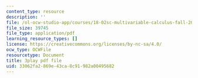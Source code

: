 ```yaml
---
content_type: resource
description: ''
file: /ol-ocw-studio-app/courses/18-02sc-multivariable-calculus-fall-2010/WfEQabCGAqI_transcript.pdf
file_size: 39745
file_type: application/pdf
learning_resource_types: []
license: https://creativecommons.org/licenses/by-nc-sa/4.0/
ocw_type: OCWFile
resourcetype: Document
title: 3play pdf file
uid: 33062fa2-869e-43ca-8c91-982a00495682
---
```

